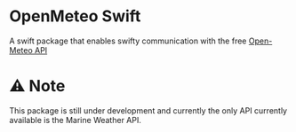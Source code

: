 # OpenMeteo Swift

A swift package that enables swifty communication with the free [Open-Meteo API](https://open-meteo.com/)


# ⚠️ Note
This package is still under development and currently the only API currently available is the Marine Weather API.
